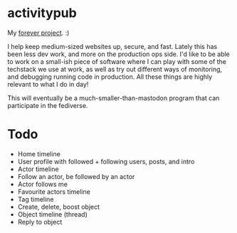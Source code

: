 # activitypub

My [forever project](https://ferd.ca/a-bridge-over-a-river-never-crossed.html). :)

I help keep medium-sized websites up, secure, and fast. Lately this has been less dev work, and more on the production ops side. I'd like to be able to work on a small-ish piece of software where I can play with some of the techstack we use at work, as well as try out different ways of monitoring, and debugging running code in production. All these things are highly relevant to what I do in day!

This will eventually be a much-smaller-than-mastodon program that can participate in the fediverse.

# Todo

* Home timeline
* User profile with followed + following users, posts, and intro
* Actor timeline
* Follow an actor, be followed by an actor
* Actor follows me
* Favourite actors timeline
* Tag timeline
* Create, delete, boost object
* Object timeline (thread)
* Reply to object